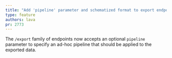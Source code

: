 ```yaml
---
title: "Add 'pipeline' parameter and schematized format to export endpoint"
type: feature
authors: lava
pr: 2773
---
```


The `/export` family of endpoints now accepts an optional `pipeline`
parameter to specify an ad-hoc pipeline that should be applied to
the exported data.
